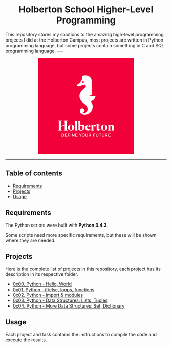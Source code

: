 <h1 align="center">Holberton School Higher-Level Programming</h1>
This repository stores my solutions to the amazing high-level programming projects I did at the Holberton Campus, most projects are written in Python programming language, but some projects contain something in C and SQL programming language.
---

<p align="center">
<a target="_blank" href="https://www.holbertonschool.com/campuses/montevideo"><img src="https://github.com/Ouyei/holbertonschool-higher_level_programming/blob/main/holberton.jpg"></a>
</p>

---

## Table of contents
- [Requirements](#requirements)
- [Projects](#projects)
- [Usage](#usage)

## Requirements

The Python scripts were built with **Python 3.4.3**.

Some scripts need more specific requirements, but these will be shown where they are needed.

## Projects
Here is the complete list of projects in this repository, each project has its description in its respective folder.

* [0x00. Python - Hello, World](https://github.com/Ouyei/holbertonschool-higher_level_programming/tree/main/0x00-python-hello_world)
* [0x01. Python - if/else, loops, functions](https://github.com/Ouyei/holbertonschool-higher_level_programming/tree/main/0x01-python-if_else_loops_functions)
* [0x02. Python - import & modules](https://github.com/Ouyei/holbertonschool-higher_level_programming/tree/main/0x02-python-import_modules)
* [0x03. Python - Data Structures: Lists, Tuples](https://github.com/Ouyei/holbertonschool-higher_level_programming/tree/main/0x03-python-data_structures)
* [0x04. Python - More Data Structures: Set, Dictionary](https://github.com/Ouyei/holbertonschool-higher_level_programming/tree/main/0x04-python-more_data_structures)

## Usage
Each project and task contains the instructions to compile the code and execute the results.
